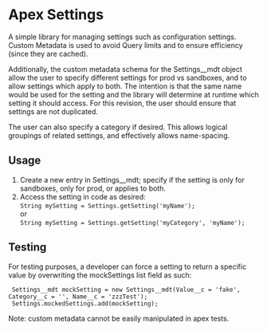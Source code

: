# Apex Settings
A simple library for managing settings such as configuration settings. Custom Metadata is used to avoid Query limits and 
to ensure efficiency (since they are cached).

Additionally, the custom metadata schema for the Settings__mdt object allow the user 
to specify different settings for prod vs sandboxes, and to allow settings which apply to both.
The intention is that the same name would be used for the setting
and the library will determine at runtime which setting it should access. For this revision, the user should ensure that
settings are not duplicated.

The user can also specify a category if desired. This allows logical groupings of related settings, and effectively 
allows name-spacing.

## Usage
1. Create a new entry in Settings__mdt; specify if the setting is only for sandboxes, only for prod, or applies to both.
2. Access the setting in code as desired:  
`String mySetting = Settings.getSetting('myName');`  
or  
`String mySetting = Settings.getSetting('myCategory', 'myName');`  

## Testing
For testing purposes, a developer can force a setting to return a specific value by overwriting the 
mockSettings list field as such:  

     Settings__mdt mockSetting = new Settings__mdt(Value__c = 'fake', Category__c = '', Name__c = 'zzzTest');
     Settings.mockedSettings.add(mockSetting);

Note: custom metadata cannot be easily manipulated in apex tests.
